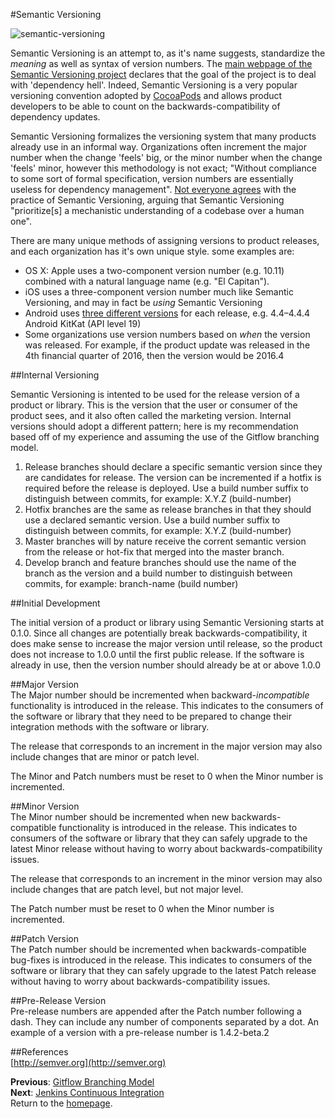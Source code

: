 #Semantic Versioning  

![semantic-versioning](images/semantic-versioning.png)  

Semantic Versioning is an attempt to, as it's name suggests, standardize the *meaning* as well as syntax of version numbers. The [main webpage of the Semantic Versioning project](http://semver.org) declares that the goal of the project is to deal with 'dependency hell'. Indeed, Semantic Versioning is a very popular versioning convention adopted by [CocoaPods](https://github.com/mattbocosoft/presentation-cocoapods) and allows product developers to be able to count on the backwards-compatibility of dependency updates.  

Semantic Versioning formalizes the versioning system that many products already use in an informal way. Organizations often increment the major number when the change 'feels' big, or the minor number when the change 'feels' minor, however this methodology is not exact; "Without compliance to some sort of formal specification, version numbers are essentially useless for dependency management". [Not everyone agrees](https://gist.github.com/jashkenas/cbd2b088e20279ae2c8e) with the practice of Semantic Versioning, arguing that Semantic Versioning "prioritize[s] a mechanistic understanding of a codebase over a human one".  

There are many unique methods of assigning versions to product releases, and each organization has it's own unique style. some examples are:
* OS X: Apple uses a two-component version number (e.g. 10.11) combined with a natural language name (e.g. "El Capitan").  
* iOS uses a three-component version number much like Semantic Versioning, and may in fact be *using* Semantic Versioning    
* Android uses [three different versions](https://en.wikipedia.org/wiki/Android_version_history) for each release, e.g. 4.4–4.4.4 Android KitKat (API level 19)  
* Some organizations use version numbers based on *when* the version was released. For example, if the product update was released in the 4th financial quarter of 2016, then the version would be 2016.4  

##Internal Versioning

Semantic Versioning is intented to be used for the release version of a product or library. This is the version that the user or consumer of the product sees, and it also often called the marketing version. Internal versions should adopt a different pattern; here is my recommendation based off of my experience and assuming the use of the Gitflow branching model.  

1. Release branches should declare a specific semantic version since they are candidates for release. The version can be incremented if a hotfix is required before the release is deployed. Use a build number suffix to distinguish between commits, for example: X.Y.Z (build-number)  
2. Hotfix branches are the same as release branches in that they should use a declared semantic version. Use a build number suffix to distinguish between commits, for example: X.Y.Z (build-number)  
3. Master branches will by nature receive the corrent semantic version from the release or hot-fix that merged into the master branch.  
4. Develop branch and feature branches should use the name of the branch as the version and a build number to distinguish between commits, for example: branch-name (build number)  

##Initial Development  

The initial version of a product or library using Semantic Versioning starts at 0.1.0. Since all changes are potentially break backwards-compatibility, it does make sense to increase the major version until release, so the product does not increase to 1.0.0 until the first public release. If the software is already in use, then the version number should already be at or above 1.0.0  

##Major Version  
The Major number should be incremented when backward-*incompatible* functionality is introduced in the release. This indicates to the consumers of the software or library that they need to be prepared to change their integration methods with the software or library.  

The release that corresponds to an increment in the major version may also include changes that are minor or patch level.  

The Minor and Patch numbers must be reset to 0 when the Minor number is incremented.  

##Minor Version  
The Minor number should be incremented when new backwards-compatible functionality is introduced in the release. This indicates to consumers of the software or library that they can safely upgrade to the latest Minor release without having to worry about backwards-compatibility issues.  

The release that corresponds to an increment in the minor version may also include changes that are patch level, but not major level.  

The Patch number must be reset to 0 when the Minor number is incremented.  

##Patch Version  
The Patch number should be incremented when backwards-compatible bug-fixes is introduced in the release. This indicates to consumers of the software or library that they can safely upgrade to the latest Patch release without having to worry about backwards-compatibility issues.  

##Pre-Release Version  
Pre-release numbers are appended after the Patch number following a dash. They can include any number of components separated by a dot. An example of a version with a pre-release number is 1.4.2-beta.2  

##References  
[http://semver.org](http://semver.org)  


**Previous**: [Gitflow Branching Model](gitflow.md)  
**Next**: [Jenkins Continuous Integration](jenkins.md)  
Return to the [homepage](README.md).
